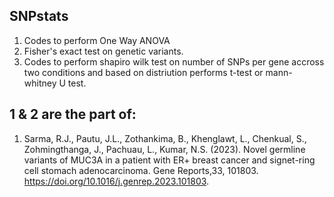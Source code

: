 ## SNPstats
1. Codes to perform One Way ANOVA
2. Fisher's exact test on genetic variants.
3. Codes to perform shapiro wilk test on number of SNPs per gene accross two conditions and based on distriution performs t-test or mann-whitney U test.

## 1 & 2 are the part of:
1. Sarma, R.J., Pautu, J.L., Zothankima, B., Khenglawt, L., Chenkual, S., Zohmingthanga, J., Pachuau, L., Kumar, N.S. (2023). Novel germline variants of MUC3A in a patient with ER+ breast cancer and signet-ring cell stomach adenocarcinoma. Gene Reports,33, 101803. https://doi.org/10.1016/j.genrep.2023.101803.
